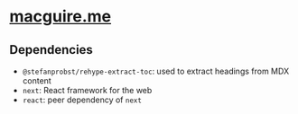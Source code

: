 # [macguire.me](https://macguire.me)

## Dependencies

- `@stefanprobst/rehype-extract-toc`: used to extract headings from MDX content
- `next`: React framework for the web
- `react`: peer dependency of `next`
